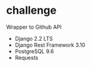 # challenge
Wrapper to Github API

- Django 2.2 LTS
- Django Rest Framework 3.10
- PostgreSQL 9.6
- Requests